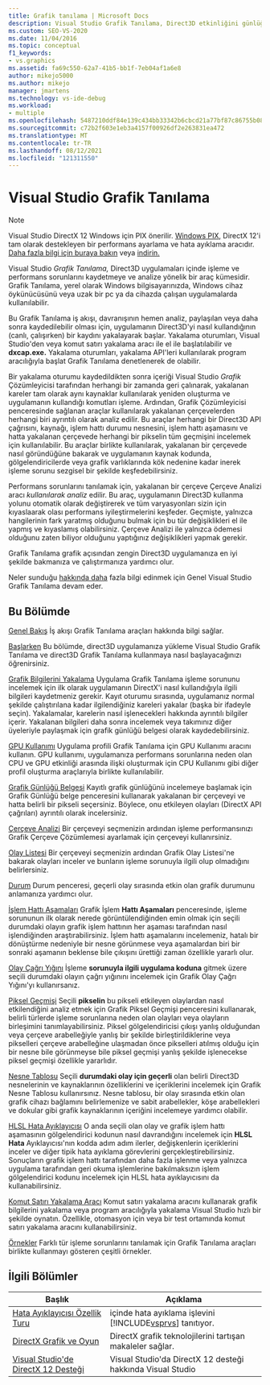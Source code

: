 ```yaml
---
title: Grafik tanılama | Microsoft Docs
description: Visual Studio Grafik Tanılama, Direct3D etkinliğini günlüğe kaydetmeye ve çözümlemeye yönelik bir araç kümesidir. İşleme ve performans sorunlarını gidermek için bunları kullanın.
ms.custom: SEO-VS-2020
ms.date: 11/04/2016
ms.topic: conceptual
f1_keywords:
- vs.graphics
ms.assetid: fa69c550-62a7-41b5-bb1f-7eb04af1a6e8
author: mikejo5000
ms.author: mikejo
manager: jmartens
ms.technology: vs-ide-debug
ms.workload:
- multiple
ms.openlocfilehash: 5487210ddf84e139c434bb33342b6cbcd21a77bf87c86755b08dbb5e5698b856
ms.sourcegitcommit: c72b2f603e1eb3a4157f00926df2e263831ea472
ms.translationtype: MT
ms.contentlocale: tr-TR
ms.lasthandoff: 08/12/2021
ms.locfileid: "121311550"
---
```

# <a name="visual-studio-graphics-diagnostics"></a>Visual Studio Grafik Tanılama
>[!NOTE]
> Visual Studio DirectX 12 Windows için PIX önerilir. [Windows PIX,](https://aka.ms/PIXonWindows) DirectX 12'i tam olarak destekleyen bir performans ayarlama ve hata ayıklama aracıdır. [Daha fazla bilgi için buraya bakın](visual-studio-graphics-diagnostics-directx-12.md) veya [indirin.](https://aka.ms/downloadPIX)

Visual Studio *Grafik Tanılama,* Direct3D uygulamaları içinde işleme ve performans sorunlarını kaydetmeye ve analize yönelik bir araç kümesidir. Grafik Tanılama, yerel olarak Windows bilgisayarınızda, Windows cihaz öykünücüsünü veya uzak bir pc ya da cihazda çalışan uygulamalarda kullanılabilir.

 Bu Grafik Tanılama iş akışı, davranışının hemen analiz, paylaşılan veya daha sonra kaydedilebilir olması için, uygulamanın Direct3D'yi nasıl kullandığının (canlı, çalışırken) bir kaydını yakalayarak başlar. Yakalama oturumları, Visual Studio'den veya komut satırı yakalama aracı ile el ile başlatılabilir ve **dxcap.exe.** Yakalama oturumları, yakalama API'leri kullanılarak program aracılığıyla başlat Grafik Tanılama denetlenerek de olabilir.

 Bir yakalama oturumu kaydedildikten sonra içeriği Visual Studio *Grafik* Çözümleyicisi tarafından herhangi bir zamanda geri çalınarak, yakalanan kareler tam olarak aynı kaynaklar kullanılarak yeniden oluşturma ve uygulamanın kullandığı komutları işleme. Ardından, Grafik Çözümleyicisi penceresinde sağlanan araçlar kullanılarak yakalanan çerçevelerden herhangi biri ayrıntılı olarak analiz edilir. Bu araçlar herhangi bir Direct3D API çağrısını, kaynağı, işlem hattı durumu nesnesini, işlem hattı aşamasını ve hatta yakalanan çerçevede herhangi bir pikselin tüm geçmişini incelemek için kullanılabilir. Bu araçlar birlikte kullanılarak, yakalanan bir çerçevede nasıl göründüğüne bakarak ve uygulamanın kaynak kodunda, gölgelendiricilerde veya grafik varlıklarında kök nedenine kadar inerek işleme sorunu sezgisel bir şekilde keşfedebilirsiniz.

 Performans sorunlarını tanılamak için, yakalanan bir çerçeve Çerçeve Analizi aracı *kullanılarak analiz* edilir. Bu araç, uygulamanın Direct3D kullanma yolunu otomatik olarak değiştirerek ve tüm varyasyonları sizin için kıyaslaarak olası performans iyileştirmelerini keşfeder. Geçmişte, yalnızca hangilerinin fark yaratmış olduğunu bulmak için bu tür değişiklikleri el ile yapmış ve kıyaslamış olabilirsiniz. Çerçeve Analizi ile yalnızca ödemesi olduğunu zaten biliyor olduğunu yaptığınız değişiklikleri yapmak gerekir.

 Grafik Tanılama grafik açısından zengin Direct3D uygulamanıza en iyi şekilde bakmanıza ve çalıştırmanıza yardımcı olur.

 Neler sunduğu [hakkında daha](overview-of-visual-studio-graphics-diagnostics.md) fazla bilgi edinmek için Genel Visual Studio Grafik Tanılama devam eder.

## <a name="in-this-section"></a>Bu Bölümde
 [Genel Bakış](overview-of-visual-studio-graphics-diagnostics.md) İş akışı Grafik Tanılama araçları hakkında bilgi sağlar.

 [Başlarken](getting-started-with-visual-studio-graphics-diagnostics.md) Bu bölümde, direct3D uygulamanıza yükleme Visual Studio Grafik Tanılama ve direct3D Grafik Tanılama kullanmaya nasıl başlayacağınızı öğrenirsiniz.

 [Grafik Bilgilerini Yakalama](capturing-graphics-information.md) Uygulama Grafik Tanılama işleme sorununu incelemek için ilk olarak uygulamanın DirectX'i nasıl kullandığıyla ilgili bilgileri kaydetmeniz gerekir. Kayıt oturumu sırasında, uygulamanız normal şekilde  çalıştırılana kadar ilgilendiğiniz kareleri yakalar (başka bir ifadeyle seçin). Yakalamalar, karelerin nasıl işlenecekleri hakkında ayrıntılı bilgiler içerir. Yakalanan bilgileri daha sonra incelemek veya takımınız diğer üyeleriyle paylaşmak için grafik günlüğü belgesi olarak kaydedebilirsiniz.

 [GPU Kullanımı](../../profiling/gpu-usage.md) Uygulama profili Grafik Tanılama için GPU Kullanımı aracını kullanın. GPU kullanımı, uygulamanıza performans sorunlarına neden olan CPU ve GPU etkinliği arasında ilişki oluşturmak için CPU Kullanımı gibi diğer profil oluşturma araçlarıyla birlikte kullanılabilir.

 [Grafik Günlüğü Belgesi](graphics-log-document.md) Kayıtlı grafik günlüğünü incelemeye başlamak için Grafik Günlüğü belge penceresini kullanarak yakalanan bir çerçeveyi ve hatta belirli bir  pikseli seçersiniz. Böylece, onu etkileyen olayları (DirectX API çağrıları) ayrıntılı olarak incelersiniz.

 [Çerçeve Analizi](graphics-frame-analysis.md) Bir çerçeveyi seçmenizin ardından işleme performansınızı Grafik Çerçeve Çözümlemesi ayarlamak için çerçeveyi kullanırsiniz.

 [Olay Listesi](graphics-event-list.md) Bir çerçeveyi seçmenizin ardından  Grafik Olay Listesi'ne bakarak olayları inceler ve bunların işleme sorunuyla ilgili olup olmadığını belirlersiniz.

 [Durum](graphics-state.md) Durum penceresi, geçerli olay sırasında etkin olan grafik durumunu anlamanıza yardımcı olur.

 [İşlem Hattı Aşamaları](graphics-pipeline-stages.md) Grafik İşlem **Hattı Aşamaları** penceresinde, işleme sorununun ilk olarak nerede görüntülendiğinden emin olmak için seçili durumdaki olayın grafik işlem hattının her aşaması tarafından nasıl işlendiğinden araştırabilirsiniz. İşlem hattı aşamalarını incelemeniz, hatalı bir dönüştürme nedeniyle bir nesne görünmese veya aşamalardan biri bir sonraki aşamanın beklense bile çıkışını ürettiği zaman özellikle yararlı olur.

 [Olay Çağrı Yığını](graphics-event-call-stack.md) İşleme **sorunuyla ilgili uygulama koduna** gitmek üzere seçili durumdaki olayın çağrı yığınını incelemek için Grafik Olay Çağrı Yığını'yı kullanırsanız.

 [Piksel Geçmişi](graphics-pixel-history.md) Seçili **pikselin** bu pikseli etkileyen olaylardan nasıl etkilendiğini analiz etmek için Grafik Piksel Geçmişi penceresini kullanarak, belirli türlerde işleme sorunlarına neden olan olayları veya olayların birleşimini tanımlayabilirsiniz. Piksel gölgelendiricisi çıkışı yanlış olduğundan veya çerçeve arabelleğiyle yanlış bir şekilde birleştirildiklerine veya pikselleri çerçeve arabelleğine ulaşmadan önce pikselleri atılmış olduğu için bir nesne bile görünmeyse bile piksel geçmişi yanlış şekilde işlenecekse piksel geçmişi özellikle yararlıdır.

 [Nesne Tablosu](graphics-object-table.md) Seçili **durumdaki olay için geçerli** olan belirli Direct3D nesnelerinin ve kaynaklarının özelliklerini ve içeriklerini incelemek için Grafik Nesne Tablosu kullanırsınız. Nesne tablosu, bir olay sırasında etkin olan grafik cihazı bağlamını belirlemenize ve sabit arabellekler, köşe arabellekleri ve dokular gibi grafik kaynaklarının içeriğini incelemeye yardımcı olabilir.

 [HLSL Hata Ayıklayıcısı](hlsl-shader-debugger.md) O anda seçili olan olay ve grafik işlem hattı aşamasının gölgelendirici kodunun nasıl davrandığını incelemek için **HLSL Hata** Ayıklayıcısı'nın kodda adım adım ilerler, değişkenlerin içeriklerini inceler ve diğer tipik hata ayıklama görevlerini gerçekleştirebilirsiniz. Sonuçların grafik işlem hattı tarafından daha fazla işlenme veya yalnızca uygulama tarafından geri okuma işlemlerine bakılmaksızın işlem gölgelendirici kodunu incelemek için HLSL hata ayıklayıcısını da kullanabilirsiniz.

 [Komut Satırı Yakalama Aracı](command-line-capture-tool.md) Komut satırı yakalama aracını kullanarak grafik bilgilerini yakalama veya program aracılığıyla yakalama Visual Studio hızlı bir şekilde oynatın. Özellikle, otomasyon için veya bir test ortamında komut satırı yakalama aracını kullanabilirsiniz.

 [Örnekler](graphics-diagnostics-examples.md) Farklı tür işleme sorunlarını tanılamak için Grafik Tanılama araçları birlikte kullanmayı gösteren çeşitli örnekler.

## <a name="related-sections"></a>İlgili Bölümler

| Başlık | Açıklama |
| - | - |
| [Hata Ayıklayıcısı Özellik Turu](../debugger-feature-tour.md) | içinde hata ayıklama işlevini [!INCLUDE[vsprvs](../../code-quality/includes/vsprvs_md.md)] tanıtıyor. |
| [DirectX Grafik ve Oyun](/windows/win32/directx) | DirectX grafik teknolojilerini tartışan makaleler sağlar. |
| [Visual Studio'de DirectX 12 Desteği](visual-studio-graphics-diagnostics-directx-12.md) | Visual Studio'da DirectX 12 desteği hakkında Visual Studio |
